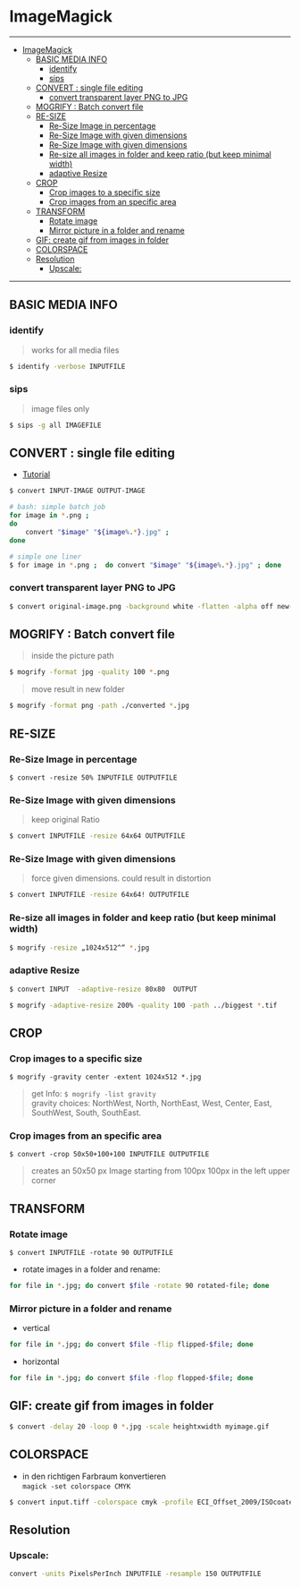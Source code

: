 # ImageMagick
---
- [ImageMagick](#imagemagick)
  - [BASIC MEDIA INFO](#basic-media-info)
    - [identify](#identify)
    - [sips](#sips)
  - [CONVERT : single file editing](#convert--single-file-editing)
    - [convert transparent layer PNG to JPG](#convert-transparent-layer-png-to-jpg)
  - [MOGRIFY :  Batch convert file](#mogrify---batch-convert-file)
  - [RE-SIZE](#re-size)
    - [Re-Size Image in percentage](#re-size-image-in-percentage)
    - [Re-Size Image with given dimensions](#re-size-image-with-given-dimensions)
    - [Re-Size Image with given dimensions](#re-size-image-with-given-dimensions-1)
    - [Re-size all images in folder and keep ratio (but keep minimal width)](#re-size-all-images-in-folder-and-keep-ratio-but-keep-minimal-width)
    - [adaptive Resize](#adaptive-resize)
  - [CROP](#crop)
    - [Crop images to a specific size](#crop-images-to-a-specific-size)
    - [Crop images from an specific area](#crop-images-from-an-specific-area)
  - [TRANSFORM](#transform)
    - [Rotate image](#rotate-image)
    - [Mirror picture in a folder and rename](#mirror-picture-in-a-folder-and-rename)
  - [GIF: create gif from images in folder](#gif-create-gif-from-images-in-folder)
  - [COLORSPACE](#colorspace)
  - [Resolution](#resolution)
    - [Upscale:](#upscale)

---
## BASIC MEDIA INFO
### identify
> works for all media files
```bash
$ identify -verbose INPUTFILE
````
### sips
> image files only
```bash
$ sips -g all IMAGEFILE
```

## CONVERT : single file editing
- [Tutorial](https://www.opensourcefeed.org/00-convert-png-to-jpg-imagemagick/) 

```bash
$ convert INPUT-IMAGE OUTPUT-IMAGE
```

```bash
# bash: simple batch job
for image in *.png ; 
do 
    convert "$image" "${image%.*}.jpg" ;
done
```
```bash
# simple one liner
$ for image in *.png ;  do convert "$image" "${image%.*}.jpg" ; done
```
### convert transparent layer PNG to JPG
```bash
$ convert original-image.png -background white -flatten -alpha off new-image.jpg
```


## MOGRIFY :  Batch convert file
> inside the picture path

```bash
$ mogrify -format jpg -quality 100 *.png
```
> move result in new folder  

```bash
$ mogrify -format png -path ./converted *.jpg
```

## RE-SIZE
### Re-Size Image in percentage
`$ convert -resize 50% INPUTFILE OUTPUTFILE`
### Re-Size Image with given dimensions
> keep original Ratio
```bash
$ convert INPUTFILE -resize 64x64 OUTPUTFILE
```
### Re-Size Image with given dimensions
>force given dimensions. could result in distortion  
```bash
$ convert INPUTFILE -resize 64x64! OUTPUTFILE
```
### Re-size all images in folder and keep ratio (but keep minimal width)
```bash 
$ mogrify -resize „1024x512^“ *.jpg
```
### adaptive Resize
```bash
$ convert INPUT  -adaptive-resize 80x80  OUTPUT
```
```bash
$ mogrify -adaptive-resize 200% -quality 100 -path ../biggest *.tif
```


## CROP
### Crop images to a specific size
`$ mogrify -gravity center -extent 1024x512 *.jpg`

> get Info: `$ mogrify -list gravity`  
> gravity choices: NorthWest, North, NorthEast, West, Center, East, SouthWest, South, SouthEast.

### Crop images from an specific area
`$ convert -crop 50x50+100+100 INPUTFILE OUTPUTFILE`
> creates an 50x50 px Image starting from 100px 100px in the left upper corner


## TRANSFORM
### Rotate image
`$ convert INPUTFILE -rotate 90 OUTPUTFILE`
- rotate images in a folder and rename:
```bash
for file in *.jpg; do convert $file -rotate 90 rotated-file; done
```

### Mirror picture in a folder and rename
- vertical
```bash
for file in *.jpg; do convert $file -flip flipped-$file; done
```
- horizontal
```bash
for file in *.jpg; do convert $file -flop flopped-$file; done
```

## GIF: create gif from images in folder
```bash
$ convert -delay 20 -loop 0 *.jpg -scale heightxwidth myimage.gif
```


## COLORSPACE
- in den richtigen Farbraum konvertieren  
`magick -set colorspace CMYK` 

```bash 
$ convert input.tiff -colorspace cmyk -profile ECI_Offset_2009/ISOcoated_v2_300_eci.icc output_cmyk2.tiff  
```
## Resolution
### Upscale:
```bash
convert -units PixelsPerInch INPUTFILE -resample 150 OUTPUTFILE
```
